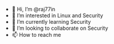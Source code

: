 - 👋 Hi, I’m @raj77in
- 👀 I’m interested in Linux and Security
- 🌱 I’m currently learning Security
- 💞️ I’m looking to collaborate on Security
- 📫 How to reach me 

<!---
raj77in/raj77in is a ✨ special ✨ repository because its `README.md` (this file) appears on your GitHub profile.
You can click the Preview link to take a look at your changes.
--->

